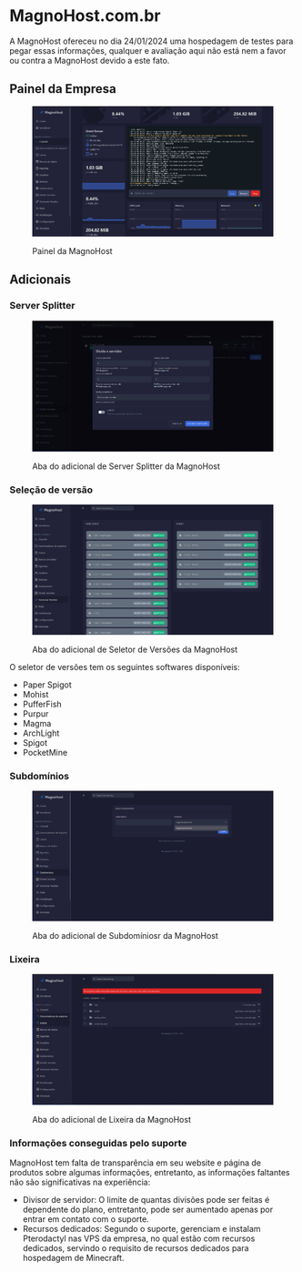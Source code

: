 # MagnoHost.com.br

A MagnoHost ofereceu no dia 24/01/2024 uma hospedagem de testes para pegar essas informações, qualquer e avaliação aqui não está nem a favor ou contra a MagnoHost devido a este fato.

## Painel da Empresa

<figure><img src="../../../.gitbook/assets/image (14).png" alt=""><figcaption><p>Painel da MagnoHost</p></figcaption></figure>

## Adicionais

### Server Splitter

<figure><img src="../../../.gitbook/assets/image (15).png" alt=""><figcaption><p>Aba do adicional de Server Splitter da MagnoHost</p></figcaption></figure>

### Seleção de versão

<figure><img src="../../../.gitbook/assets/image (16).png" alt=""><figcaption><p>Aba do adicional de Seletor de Versões da MagnoHost</p></figcaption></figure>

O seletor de versões tem os seguintes softwares disponíveis:

* Paper Spigot
* Mohist
* PufferFish
* Purpur
* Magma
* ArchLight
* Spigot
* PocketMine

### Subdomínios

<figure><img src="../../../.gitbook/assets/image (17).png" alt=""><figcaption><p>Aba do adicional de Subdomíniosr da MagnoHost</p></figcaption></figure>

### Lixeira

<figure><img src="../../../.gitbook/assets/image (18).png" alt=""><figcaption><p>Aba do adicional de Lixeira da MagnoHost</p></figcaption></figure>

### Informações conseguidas pelo suporte

MagnoHost tem falta de transparência em seu website e página de produtos sobre algumas informações, entretanto, as informações faltantes não são significativas na experiência:

* Divisor de servidor: O limite de quantas divisões pode ser feitas é dependente do plano, entretanto, pode ser aumentado apenas por entrar em contato com o suporte.
* Recursos dedicados: Segundo o suporte, gerenciam e instalam Pterodactyl nas VPS da empresa, no qual estão com recursos dedicados, servindo o requisito de recursos dedicados para hospedagem de Minecraft.
